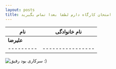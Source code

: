 ```yaml
---
layout: posts
title: امتحان کارگاه دارم لطفا بعدا تماس بگیرید 
---
```


|**نام** | **نام خانوادگی**|
|---------|----------------|
|**علیرضا**|| **عیوضی**   |
|---------|----------------|

![سرکاری بود رفیق :)](/assetsSs/images/ehda.jpg)

